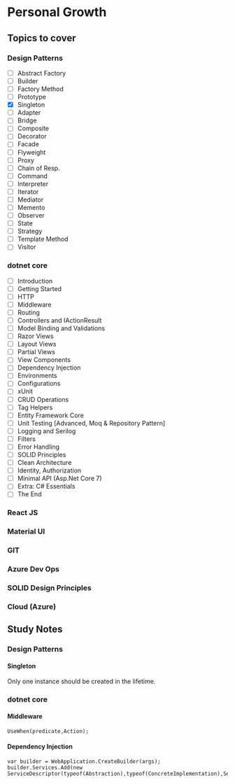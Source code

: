 # Personal Growth

## Topics to cover

### Design Patterns
 - [ ] Abstract Factory
 - [ ] Builder
 - [ ] Factory Method
 - [ ] Prototype
 - [X] Singleton
 - [ ] Adapter
 - [ ] Bridge
 - [ ] Composite
 - [ ] Decorator
 - [ ] Facade
 - [ ] Flyweight
 - [ ] Proxy
 - [ ] Chain of Resp.
 - [ ] Command
 - [ ] Interpreter
 - [ ] Iterator
 - [ ] Mediator
 - [ ] Memento
 - [ ] Observer
 - [ ] State
 - [ ] Strategy
 - [ ] Template Method
 - [ ] Visitor

### dotnet core
 - [ ] Introduction
 - [ ] Getting Started
 - [ ] HTTP
 - [ ] Middleware
 - [ ] Routing
 - [ ] Controllers and IActionResult
 - [ ] Model Binding and Validations
 - [ ] Razor Views
 - [ ] Layout Views
 - [ ] Partial Views
 - [ ] View Components
 - [ ] Dependency Injection
 - [ ] Environments
 - [ ] Configurations
 - [ ] xUnit
 - [ ] CRUD Operations
 - [ ] Tag Helpers
 - [ ] Entity Framework Core
 - [ ] Unit Testing [Advanced, Moq & Repository Pattern]
 - [ ] Logging and Serilog
 - [ ] Filters
 - [ ] Error Handling
 - [ ] SOLID Principles
 - [ ] Clean Architecture
 - [ ] Identity, Authorization
 - [ ] Minimal API (Asp.Net Core 7)
 - [ ] Extra: C# Essentials
 - [ ] The End

### React JS
### Material UI
### GIT
### Azure Dev Ops
### SOLID Design Principles
### Cloud (Azure)

## Study Notes
### Design Patterns
#### Singleton
Only one instance should be created in the lifetime.

### dotnet core
#### Middleware
```
UseWhen(predicate,Action);
```

#### Dependency Injection
```
var builder = WebApplication.CreateBuilder(args);
builder.Services.Add(new ServiceDescriptor(typeof(Abstraction),typeof(ConcreteImplementation),ServiceLifetime);
```
